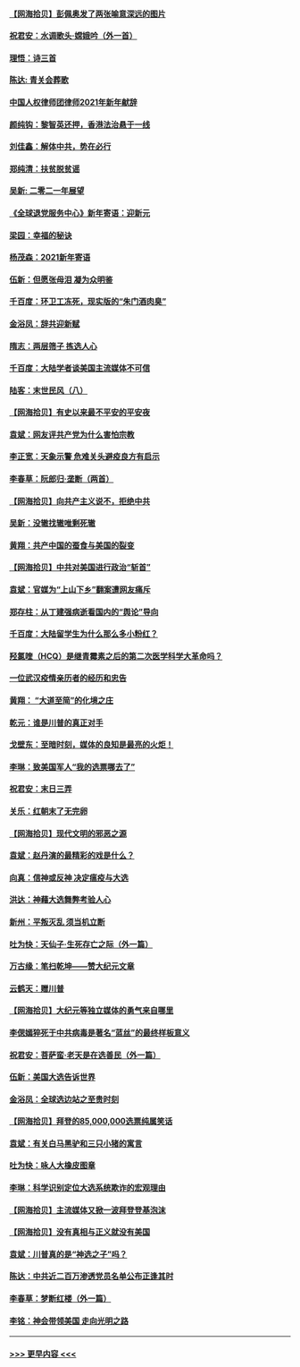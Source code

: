 #### [【网海拾贝】彭佩奥发了两张喻意深远的图片](../pages/nsc993/n12663515.md?t=01040301) 
#### [祝君安：水调歌头·嫦娥吟（外一首）](../pages/nsc993/n12663345.md?t=01040301) 
#### [理悟：诗三首](../pages/nsc993/n12663334.md?t=01040301) 
#### [陈达: 青关会葬歌](../pages/nsc993/n12663305.md?t=01040301) 
#### [中国人权律师团律师2021年新年献辞](../pages/nsc993/n12661792.md?t=01040301) 
#### [颜纯钩：黎智英还押，香港法治悬于一线](../pages/nsc993/n12661371.md?t=01040301) 
#### [刘佳鑫：解体中共，势在必行](../pages/nsc993/n12661335.md?t=01040301) 
#### [郑纯清：扶贫脱贫谣](../pages/nsc993/n12658729.md?t=01040301) 
#### [吴新: 二零二一年展望](../pages/nsc993/n12658664.md?t=01040301) 
#### [《全球退党服务中心》新年寄语：迎新元](../pages/nsc993/n12658408.md?t=01040301) 
#### [梁园：幸福的秘诀](../pages/nsc993/n12658061.md?t=01040301) 
#### [杨茂森：2021新年寄语](../pages/nsc993/n12658128.md?t=01040301) 
#### [伍新：但愿张母泪 凝为众明鉴](../pages/nsc993/n12656861.md?t=01040301) 
#### [千百度：环卫工冻死，现实版的“朱门酒肉臭”](../pages/nsc993/n12655588.md?t=01040301) 
#### [金浴凤：辞共迎新赋](../pages/nsc993/n12653369.md?t=01040301) 
#### [隋志：两层筛子 拣选人心](../pages/nsc993/n12653341.md?t=01040301) 
#### [千百度：大陆学者谈美国主流媒体不可信](../pages/nsc993/n12651269.md?t=01040301) 
#### [陆客：末世民风（八）](../pages/nsc993/n12648233.md?t=01040301) 
#### [【网海拾贝】有史以来最不平安的平安夜](../pages/nsc993/n12647164.md?t=01040301) 
#### [袁斌：网友评共产党为什么害怕宗教](../pages/nsc993/n12647003.md?t=01040301) 
#### [李正宽：天象示警 危难关头避疫良方有启示](../pages/nsc993/n12646262.md?t=01040301) 
#### [李春草：阮郎归‧垄断（两首）](../pages/nsc993/n12646302.md?t=01040301) 
#### [【网海拾贝】向共产主义说不，拒绝中共](../pages/nsc993/n12645941.md?t=01040301) 
#### [吴新：没辙找辙唯剩死辙](../pages/nsc993/n12643919.md?t=01040301) 
#### [黄翔：共产中国的蚕食与美国的裂变](../pages/nsc993/n12643727.md?t=01040301) 
#### [【网海拾贝】中共对美国进行政治“斩首”](../pages/nsc993/n12642290.md?t=01040301) 
#### [袁斌：官媒为“上山下乡”翻案遭网友痛斥](../pages/nsc993/n12642071.md?t=01040301) 
#### [郑存柱：从丁建强病逝看国内的“舆论”导向](../pages/nsc993/n12640944.md?t=01040301) 
#### [千百度：大陆留学生为什么那么多小粉红？](../pages/nsc993/n12639306.md?t=01040301) 
#### [羟氯喹（HCQ）是继青霉素之后的第二次医学科学大革命吗？](../pages/nsc993/n12638564.md?t=01040301) 
#### [一位武汉疫情亲历者的经历和忠告](../pages/nsc993/n12639029.md?t=01040301) 
#### [黄翔： “大道至简”的化境之庄](../pages/nsc993/n12637541.md?t=01040301) 
#### [乾元：谁是川普的真正对手](../pages/nsc993/n12637090.md?t=01040301) 
#### [戈壁东：至暗时刻，媒体的良知是最亮的火炬！](../pages/nsc993/n12637042.md?t=01040301) 
#### [李琳：致美国军人“我的选票哪去了”](../pages/nsc993/n12635351.md?t=01040301) 
#### [祝君安：末日三弄](../pages/nsc993/n12635324.md?t=01040301) 
#### [关乐：红朝末了无完卵](../pages/nsc993/n12635315.md?t=01040301) 
#### [【网海拾贝】现代文明的邪恶之源](../pages/nsc993/n12634425.md?t=01040301) 
#### [袁斌：赵丹演的最精彩的戏是什么？](../pages/nsc993/n12633316.md?t=01040301) 
#### [向真：信神或反神 决定瘟疫与大选](../pages/nsc993/n12632710.md?t=01040301) 
#### [洪达：神藉大选舞弊考验人心](../pages/nsc993/n12631962.md?t=01040301) 
#### [新州：平叛灭乱  须当机立断](../pages/nsc993/n12631946.md?t=01040301) 
#### [吐为快：天仙子‧生死存亡之际（外一篇）](../pages/nsc993/n12631927.md?t=01040301) 
#### [万古缘：笔扫乾坤——赞大纪元文章](../pages/nsc993/n12631922.md?t=01040301) 
#### [云鹤天：赠川普](../pages/nsc993/n12631823.md?t=01040301) 
#### [【网海拾贝】大纪元等独立媒体的勇气来自哪里](../pages/nsc993/n12629961.md?t=01040301) 
#### [李偲嫣猝死于中共病毒是著名“蓝丝”的最终样板意义](../pages/nsc993/n12628812.md?t=01040301) 
#### [祝君安：菩萨蛮·老天是在选善民（外一篇）](../pages/nsc993/n12628793.md?t=01040301) 
#### [伍新：美国大选告诉世界](../pages/nsc993/n12628768.md?t=01040301) 
#### [金浴凤：全球选边站之至贵时刻](../pages/nsc993/n12627318.md?t=01040301) 
#### [【网海拾贝】拜登的85,000,000选票纯属笑话](../pages/nsc993/n12626569.md?t=01040301) 
#### [袁斌：有关白马黑驴和三只小猪的寓言](../pages/nsc993/n12626198.md?t=01040301) 
#### [吐为快：咏人大橡皮图章](../pages/nsc993/n12624470.md?t=01040301) 
#### [李琳：科学识别定位大选系统欺诈的宏观理由](../pages/nsc993/n12624340.md?t=01040301) 
#### [【网海拾贝】主流媒体又掀一波拜登登基泡沫](../pages/nsc993/n12624000.md?t=01040301) 
#### [【网海拾贝】没有真相与正义就没有美国](../pages/nsc993/n12621885.md?t=01040301) 
#### [袁斌：川普真的是“神选之子”吗？](../pages/nsc993/n12621749.md?t=01040301) 
#### [陈达：中共近二百万渗透党员名单公布正逢其时](../pages/nsc993/n12620870.md?t=01040301) 
#### [李春草：梦断红楼（外一篇）](../pages/nsc993/n12619122.md?t=01040301) 
#### [李铭：神会带领美国 走向光明之路](../pages/nsc993/n12618584.md?t=01040301) 

----
#### [ >>> 更早内容 <<< ](../indexes/nsc993-earlier.md)
